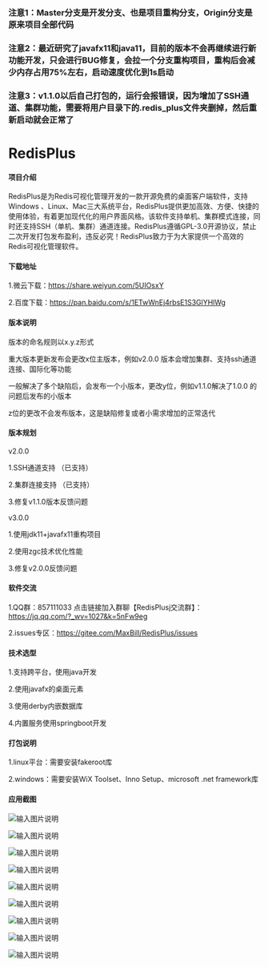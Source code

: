 ### 注意1：Master分支是开发分支、也是项目重构分支，Origin分支是原来项目全部代码

### 注意2：最近研究了javafx11和java11，目前的版本不会再继续进行新功能开发，只会进行BUG修复，会拉一个分支重构项目，重构后会减少内存占用75%左右，启动速度优化到1s启动

### 注意3：v1.1.0以后自己打包的，运行会报错误，因为增加了SSH通道、集群功能，需要将用户目录下的.redis_plus文件夹删掉，然后重新启动就会正常了

# RedisPlus

#### 项目介绍

RedisPlus是为Redis可视化管理开发的一款开源免费的桌面客户端软件，支持Windows 、Linux、Mac三大系统平台，RedisPlus提供更加高效、方便、快捷的使用体验，有着更加现代化的用户界面风格。该软件支持单机、集群模式连接，同时还支持SSH（单机、集群）通道连接。RedisPlus遵循GPL-3.0开源协议，禁止二次开发打包发布盈利，违反必究！RedisPlus致力于为大家提供一个高效的Redis可视化管理软件。

#### 下载地址

1.微云下载：https://share.weiyun.com/5UIOsxY

2.百度下载：https://pan.baidu.com/s/1ETwWnEj4rbsE1S3GlYHlWg


#### 版本说明

版本的命名规则以x.y.z形式

重大版本更新发布会更改x位主版本，例如v2.0.0 版本会增加集群、支持ssh通道连接、国际化等功能

一般解决了多个缺陷后，会发布一个小版本，更改y位，例如v1.1.0解决了1.0.0 的问题后发布的小版本

z位的更改不会发布版本，这是缺陷修复或者小需求增加的正常迭代


#### 版本规划

v2.0.0

1.SSH通道支持 （已支持）

2.集群连接支持 （已支持）

3.修复v1.1.0版本反馈问题


v3.0.0

1.使用jdk11+javafx11重构项目

2.使用zgc技术优化性能

3.修复v2.0.0反馈问题


#### 软件交流

1.QQ群：857111033  点击链接加入群聊【RedisPlusj交流群】：https://jq.qq.com/?_wv=1027&k=5nFw9eg

2.issues专区：https://gitee.com/MaxBill/RedisPlus/issues
 

#### 技术选型

1.支持跨平台，使用java开发

2.使用javafx的桌面元素

3.使用derby内嵌数据库

4.内置服务使用springboot开发


#### 打包说明

1.linux平台：需要安装fakeroot库

2.windows：需要安装WiX Toolset、Inno Setup、microsoft .net framework库

#### 应用截图

![输入图片说明](https://images.gitee.com/uploads/images/2018/1009/172521_bf40069c_1252126.png "深度截图_com.maxbill.MainApplication_20181009171856.png")

![输入图片说明](https://images.gitee.com/uploads/images/2018/1009/172530_39aec29a_1252126.png "深度截图_com.maxbill.MainApplication_20181009171912.png")

![输入图片说明](https://images.gitee.com/uploads/images/2018/1009/172541_b1cd0e32_1252126.png "深度截图_com.maxbill.MainApplication_20181009171938.png")

![输入图片说明](https://images.gitee.com/uploads/images/2018/1009/172551_b432eecb_1252126.png "深度截图_com.maxbill.MainApplication_20181009171959.png")

![输入图片说明](https://images.gitee.com/uploads/images/2018/1009/172600_ae6fe53b_1252126.png "深度截图_com.maxbill.MainApplication_20181009172020.png")

![输入图片说明](https://images.gitee.com/uploads/images/2018/1009/172612_c9316bd5_1252126.png "深度截图_com.maxbill.MainApplication_20181009172041.png")

![输入图片说明](https://images.gitee.com/uploads/images/2018/1009/172620_3903bfc1_1252126.png "深度截图_com.maxbill.MainApplication_20181009172051.png")

![输入图片说明](https://images.gitee.com/uploads/images/2018/1009/172629_5e81018d_1252126.png "深度截图_com.maxbill.MainApplication_20181009172106.png")

![输入图片说明](https://images.gitee.com/uploads/images/2018/1009/172640_600f21c9_1252126.png "深度截图_com.maxbill.MainApplication_20181009172116.png")
